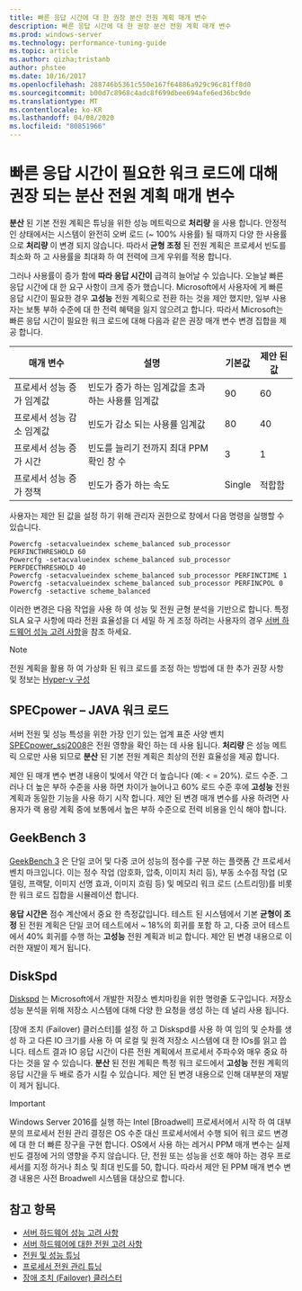 ```yaml
---
title: 빠른 응답 시간에 대 한 권장 분산 전원 계획 매개 변수
description: 빠른 응답 시간에 대 한 권장 분산 전원 계획 매개 변수
ms.prod: windows-server
ms.technology: performance-tuning-guide
ms.topic: article
ms.author: qizha;tristanb
author: phstee
ms.date: 10/16/2017
ms.openlocfilehash: 288746b5361c550e167f64886a929c96c81ff8d0
ms.sourcegitcommit: b00d7c8968c4adc8f699dbee694afe6ed36bc9de
ms.translationtype: MT
ms.contentlocale: ko-KR
ms.lasthandoff: 04/08/2020
ms.locfileid: "80851966"
---
```

# <a name="recommended-balanced-power-plan-parameters-for-workloads-requiring-quick-response-times"></a>빠른 응답 시간이 필요한 워크 로드에 대해 권장 되는 분산 전원 계획 매개 변수

**분산** 된 기본 전원 계획은 튜닝을 위한 성능 메트릭으로 **처리량** 을 사용 합니다. 안정적인 상태에서는 시스템이 완전히 오버 로드 (~ 100% 사용률) 될 때까지 다양 한 사용률으로 **처리량** 이 변경 되지 않습니다.  따라서 **균형 조정** 된 전원 계획은 프로세서 빈도를 최소화 하 고 사용률을 최대화 하 여 전력에 크게 우위를 적용 합니다.

그러나 사용률이 증가 함에 **따라 응답 시간이** 급격히 늘어날 수 있습니다. 오늘날 빠른 응답 시간에 대 한 요구 사항이 크게 증가 했습니다. Microsoft에서 사용자에 게 빠른 응답 시간이 필요한 경우 **고성능** 전원 계획으로 전환 하는 것을 제안 했지만, 일부 사용자는 보통 부하 수준에 대 한 전력 혜택을 잃지 않으려고 합니다. 따라서 Microsoft는 빠른 응답 시간이 필요한 워크 로드에 대해 다음과 같은 권장 매개 변수 변경 집합을 제공 합니다.


| 매개 변수 | 설명 | 기본값 | 제안 된 값 |
|------------------------|--------------------------------------------------------------------------------------------------------------------------------------------------------|----------------------------------------------------------------------------------|-----------------------------------------------------------------------------------------------------------------------------------------------------------|
| 프로세서 성능 증가 임계값 | 빈도가 증가 하는 임계값을 초과 하는 사용률 임계값 | 90 | 60 |
| 프로세서 성능 감소 임계값 | 빈도가 감소 되는 사용률 임계값 | 80 | 40 |
| 프로세서 성능 증가 시간 | 빈도를 늘리기 전까지 최대 PPM 확인 창 수 | 3 | 1 |
| 프로세서 성능 증가 정책 | 빈도가 증가 하는 속도 | Single | 적합함 |

사용자는 제안 된 값을 설정 하기 위해 관리자 권한으로 창에서 다음 명령을 실행할 수 있습니다.

``` syntax
Powercfg -setacvalueindex scheme_balanced sub_processor PERFINCTHRESHOLD 60
Powercfg -setacvalueindex scheme_balanced sub_processor PERFDECTHRESHOLD 40
Powercfg -setacvalueindex scheme_balanced sub_processor PERFINCTIME 1
Powercfg -setacvalueindex scheme_balanced sub_processor PERFINCPOL 0
Powercfg -setactive scheme_balanced
```

이러한 변경은 다음 작업을 사용 하 여 성능 및 전원 균형 분석을 기반으로 합니다. 특정 SLA 요구 사항에 따라 전원 효율성을 더 세밀 하 게 조정 하려는 사용자의 경우 [서버 하드웨어 성능 고려 사항](../power.md)을 참조 하세요.

>[!Note]
> 전원 계획을 활용 하 여 가상화 된 워크 로드를 조정 하는 방법에 대 한 추가 권장 사항 및 정보는 [Hyper-v 구성](../../role/hyper-v-server/configuration.md)

## <a name="specpower--java-workload"></a>SPECpower – JAVA 워크 로드

서버 전원 및 성능 특성을 위한 가장 인기 있는 업계 표준 사양 벤치 [SPECpower\_ssj2008](http://spec.org/power_ssj2008/)은 전원 영향을 확인 하는 데 사용 됩니다. **처리량** 은 성능 메트릭 으로만 사용 되므로 **분산** 된 기본 전원 계획은 최상의 전원 효율성을 제공 합니다.

제안 된 매개 변수 변경 내용이 빛에서 약간 더 높습니다 (예: < = 20%). 로드 수준. 그러나 더 높은 부하 수준을 사용 하면 차이가 늘어나고 60% 로드 수준 후에 **고성능** 전원 계획과 동일한 기능을 사용 하기 시작 합니다. 제안 된 변경 매개 변수를 사용 하려면 사용자가 랙 용량 계획 중에 보통에서 높은 부하 수준으로 전력 비용을 인식 해야 합니다.

## <a name="geekbench-3"></a>GeekBench 3

[GeekBench 3](http://www.geekbench.com/geekbench3/) 은 단일 코어 및 다중 코어 성능의 점수를 구분 하는 플랫폼 간 프로세서 벤치 마크입니다. 이는 정수 작업 (암호화, 압축, 이미지 처리 등), 부동 소수점 작업 (모델링, 프랙탈, 이미지 선명 효과, 이미지 흐림 등) 및 메모리 워크 로드 (스트리밍)를 비롯 한 워크 로드 집합을 시뮬레이션 합니다.

**응답 시간은** 점수 계산에서 중요 한 측정값입니다. 테스트 된 시스템에서 기본 **균형이 조정** 된 전원 계획은 단일 코어 테스트에서 ~ 18%의 회귀를 포함 하 고, 다중 코어 테스트에서 40% 회귀를 수행 하는 **고성능** 전원 계획과 비교 합니다. 제안 된 변경 내용으로 이러한 재발이 제거 됩니다.

## <a name="diskspd"></a>DiskSpd

[Diskspd](https://en.wikipedia.org/wiki/Diskspd) 는 Microsoft에서 개발한 저장소 벤치마킹을 위한 명령줄 도구입니다. 저장소 성능 분석을 위해 저장소 시스템에 대해 다양 한 요청을 생성 하는 데 널리 사용 됩니다.

[장애 조치 (Failover) 클러스터]를 설정 하 고 Diskspd를 사용 하 여 임의 및 순차를 생성 하 고 다른 IO 크기를 사용 하 여 로컬 및 원격 저장소 시스템에 대 한 IOs를 읽고 씁니다. 테스트 결과 IO 응답 시간이 다른 전원 계획에서 프로세서 주파수와 매우 중요 하다는 것을 알 수 있습니다. **분산** 된 전원 계획은 특정 워크 로드에서 **고성능** 전원 계획의 응답 시간을 두 배로 증가 시킬 수 있습니다. 제안 된 변경 내용으로 인해 대부분의 재발이 제거 됩니다.

>[!Important]
>Windows Server 2016를 실행 하는 Intel [Broadwell] 프로세서에서 시작 하 여 대부분의 프로세서 전원 관리 결정은 OS 수준 대신 프로세서에서 수행 되어 워크 로드 변경에 대 한 더 빠른 장구을 구현 합니다. OS에서 사용 하는 레거시 PPM 매개 변수는 실제 빈도 결정에 거의 영향을 주지 않습니다. 단, 전원 또는 성능을 선호 해야 하는 경우 프로세서를 지정 하거나 최소 및 최대 빈도를 50, 합니다. 따라서 제안 된 PPM 매개 변수 변경 내용은 사전 Broadwell 시스템을 대상으로 합니다.

## <a name="see-also"></a>참고 항목
- [서버 하드웨어 성능 고려 사항](../index.md)
- [서버 하드웨어에 대한 전원 고려 사항](../power.md)
- [전원 및 성능 튜닝](power-performance-tuning.md)
- [프로세서 전원 관리 튜닝](processor-power-management-tuning.md)
- [장애 조치 (Failover) 클러스터](https://technet.microsoft.com/library/cc725923.aspx)
